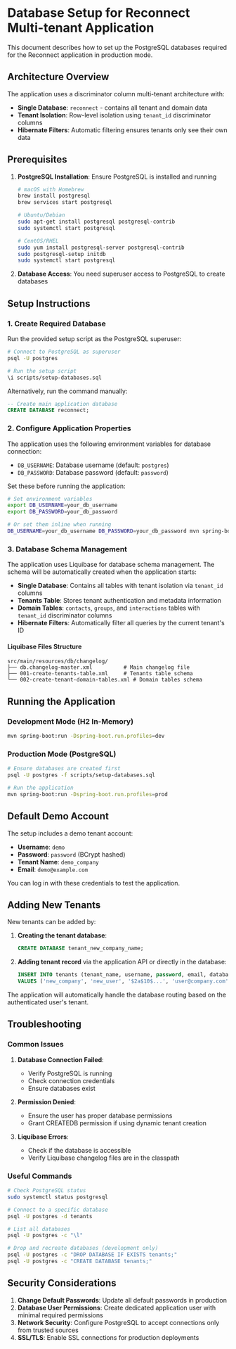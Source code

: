 # Database Setup for Reconnect Multi-tenant Application

This document describes how to set up the PostgreSQL databases required for the Reconnect application in production mode.

## Architecture Overview

The application uses a discriminator column multi-tenant architecture with:
- **Single Database**: `reconnect` - contains all tenant and domain data
- **Tenant Isolation**: Row-level isolation using `tenant_id` discriminator columns
- **Hibernate Filters**: Automatic filtering ensures tenants only see their own data

## Prerequisites

1. **PostgreSQL Installation**: Ensure PostgreSQL is installed and running
   ```bash
   # macOS with Homebrew
   brew install postgresql
   brew services start postgresql

   # Ubuntu/Debian
   sudo apt-get install postgresql postgresql-contrib
   sudo systemctl start postgresql

   # CentOS/RHEL
   sudo yum install postgresql-server postgresql-contrib
   sudo postgresql-setup initdb
   sudo systemctl start postgresql
   ```

2. **Database Access**: You need superuser access to PostgreSQL to create databases

## Setup Instructions

### 1. Create Required Database

Run the provided setup script as the PostgreSQL superuser:

```bash
# Connect to PostgreSQL as superuser
psql -U postgres

# Run the setup script
\i scripts/setup-databases.sql
```

Alternatively, run the command manually:

```sql
-- Create main application database
CREATE DATABASE reconnect;
```

### 2. Configure Application Properties

The application uses the following environment variables for database connection:

- `DB_USERNAME`: Database username (default: `postgres`)
- `DB_PASSWORD`: Database password (default: `password`)

Set these before running the application:

```bash
# Set environment variables
export DB_USERNAME=your_db_username
export DB_PASSWORD=your_db_password

# Or set them inline when running
DB_USERNAME=your_db_username DB_PASSWORD=your_db_password mvn spring-boot:run -Dspring-boot.run.profiles=prod
```

### 3. Database Schema Management

The application uses Liquibase for database schema management. The schema will be automatically created when the application starts:

- **Single Database**: Contains all tables with tenant isolation via `tenant_id` columns
- **Tenants Table**: Stores tenant authentication and metadata information
- **Domain Tables**: `contacts`, `groups`, and `interactions` tables with `tenant_id` discriminator columns
- **Hibernate Filters**: Automatically filter all queries by the current tenant's ID

#### Liquibase Files Structure

```
src/main/resources/db/changelog/
├── db.changelog-master.xml          # Main changelog file
├── 001-create-tenants-table.xml     # Tenants table schema
└── 002-create-tenant-domain-tables.xml # Domain tables schema
```

## Running the Application

### Development Mode (H2 In-Memory)
```bash
mvn spring-boot:run -Dspring-boot.run.profiles=dev
```

### Production Mode (PostgreSQL)
```bash
# Ensure databases are created first
psql -U postgres -f scripts/setup-databases.sql

# Run the application
mvn spring-boot:run -Dspring-boot.run.profiles=prod
```

## Default Demo Account

The setup includes a demo tenant account:
- **Username**: `demo`
- **Password**: `password` (BCrypt hashed)
- **Tenant Name**: `demo_company`
- **Email**: `demo@example.com`

You can log in with these credentials to test the application.

## Adding New Tenants

New tenants can be added by:

1. **Creating the tenant database**:
   ```sql
   CREATE DATABASE tenant_new_company_name;
   ```

2. **Adding tenant record** via the application API or directly in the database:
   ```sql
   INSERT INTO tenants (tenant_name, username, password, email, database_name)
   VALUES ('new_company', 'new_user', '$2a$10$...', 'user@company.com', 'tenant_new_company');
   ```

The application will automatically handle the database routing based on the authenticated user's tenant.

## Troubleshooting

### Common Issues

1. **Database Connection Failed**:
   - Verify PostgreSQL is running
   - Check connection credentials
   - Ensure databases exist

2. **Permission Denied**:
   - Ensure the user has proper database permissions
   - Grant CREATEDB permission if using dynamic tenant creation

3. **Liquibase Errors**:
   - Check if the database is accessible
   - Verify Liquibase changelog files are in the classpath

### Useful Commands

```bash
# Check PostgreSQL status
sudo systemctl status postgresql

# Connect to a specific database
psql -U postgres -d tenants

# List all databases
psql -U postgres -c "\l"

# Drop and recreate databases (development only)
psql -U postgres -c "DROP DATABASE IF EXISTS tenants;"
psql -U postgres -c "CREATE DATABASE tenants;"
```

## Security Considerations

1. **Change Default Passwords**: Update all default passwords in production
2. **Database User Permissions**: Create dedicated application user with minimal required permissions
3. **Network Security**: Configure PostgreSQL to accept connections only from trusted sources
4. **SSL/TLS**: Enable SSL connections for production deployments